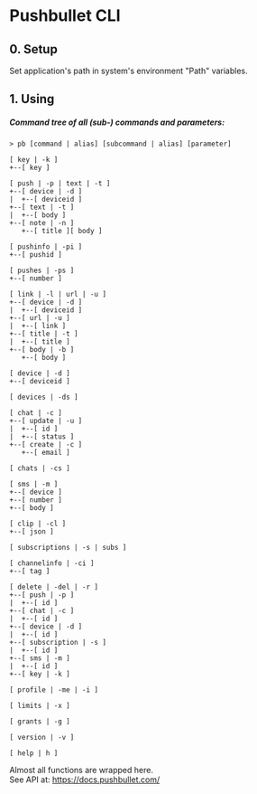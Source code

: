 # Pushbullet CLI

## 0. Setup

Set application's path in system's environment "Path" variables.

## 1. Using

##### Command tree of all (sub-) commands and parameters:

```
> pb [command | alias] [subcommand | alias] [parameter]

[ key | -k ]
+--[ key ]

[ push | -p | text | -t ]
+--[ device | -d ]
|  +--[ deviceid ]
+--[ text | -t ]
|  +--[ body ]
+--[ note | -n ]
   +--[ title ][ body ]

[ pushinfo | -pi ]
+--[ pushid ]

[ pushes | -ps ]
+--[ number ]

[ link | -l | url | -u ]
+--[ device | -d ]
|  +--[ deviceid ]
+--[ url | -u ]
|  +--[ link ]
+--[ title | -t ]
|  +--[ title ]
+--[ body | -b ]
   +--[ body ]

[ device | -d ]
+--[ deviceid ]

[ devices | -ds ]

[ chat | -c ]
+--[ update | -u ]
|  +--[ id ]
|  +--[ status ]
+--[ create | -c ]
   +--[ email ]

[ chats | -cs ]

[ sms | -m ]
+--[ device ]
+--[ number ]
+--[ body ]

[ clip | -cl ]
+--[ json ]

[ subscriptions | -s | subs ]

[ channelinfo | -ci ]
+--[ tag ]

[ delete | -del | -r ]
+--[ push | -p ]
|  +--[ id ]
+--[ chat | -c ]
|  +--[ id ]
+--[ device | -d ]
|  +--[ id ]
+--[ subscription | -s ]
|  +--[ id ]
+--[ sms | -m ]
|  +--[ id ]
+--[ key | -k ]

[ profile | -me | -i ]

[ limits | -x ]

[ grants | -g ]

[ version | -v ]

[ help | h ]
```

Almost all functions are wrapped here.<br>
See API at: https://docs.pushbullet.com/